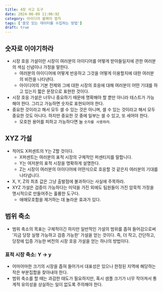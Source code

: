 ```yaml
---
title: 4장 사고 도구
date: 2024-06-09 11:06:92
category: 아이디어 불패의 법칙
tags: ['쓸모 있는 데이터를 수집하는 방법']
draft: true
---
```


## 숫자로 이야기하라

- 시장 호응 가설이란 시장이 여러분의 아이디어를 어떻게 받아들일지에 관한 여러분의 색심 신념이나 가정을 말한다.
  - 여러분의 아이디어에 어떻게 반응하고 그것을 어떻게 이용할지에 대한 여러분의 비전을 나타낸다.
  - 아이디어의 기본 전제와 그에 대한 시장의 호응에 대해 여러분이 어떤 기대를 하고 있는지 짧은 문장으로 표현한 것이다.
- 시장 호응 가설은 너무나 중요하기 때문에 명확해야 할 뿐만 아니라 테스트가 가능해야 한다. 그리고 가능하면 숫자로 표현되어야 한다.
- 중요한 것이라고 해서 모두 셀 수 있는 것은 아니며, 셀 수 있는 것이라고 해서 모두 중요한 것도 아니다. 하지만 중요한 것 중에 일부는 셀 수 있고, 또 세어야 한다.
  - 모호한 용어를 피하고 가능하다면 늘 `숫자를 사용하라`.

## XYZ 가설

- 적어도 X퍼센트의 Y는 Z할 것이다.
  - X퍼센트는 여러분의 표적 시장의 구체적인 퍼센티지를 말합니다.
  - Y는 여저분의 표적 시장을 명확하게 설명한다.
  - Z는 시장이 여러분의 아이디어에 어떤식으로 호응할 것 같은지 여러분의 기대를 나타냅니다.
- X, Y, Z의 최초 값은 그냥 출발점에 불과하다는 사실에 주목하라.
- XYZ 가설은 검증이 가능하다는 미덕을 가진 외에도 팀원들이 가진 암묵적 가정을 명시적으로 만들어주는 훌륭한 도구다.
  - 애매모호함을 제거하는 데 놀라운 효과가 있다.

## 범위 축소

- 범위 축소의 목표는 구체적이긴 하지만 일반적인 가설의 범위를 좁혀 들어감으로써 '지금 당장 실행 가능하고 검증 가능한' 가설을 얻는 것이다. 즉, 더 작고, 간단하고, 당장에 입증 가능한 버전의 시장 호응 가설을 얻는 하나의 방법이다.

### 표적 시장 축소: Y -> y

- 어마어마한 크기의 시장을 좁혀 들어가서 대표성은 있으나 한정된 지역에 해당하는 작은 부분집합을 찾아내야 한다.
- 범위 축소를 할 때는 과감한 태도가 필요하지만, 혹시 샘플 크기가 너무 작아져서 통계적 유의성을 상실하는 일이 없도록 주의해야 한다.
